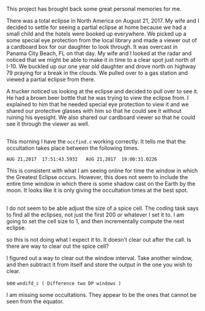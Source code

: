 This project has brought back some great personal memories for me.

There was a total eclipse in North America on August 21, 2017.
My wife and I decided to settle for seeing a partial eclipse at home because we had a small child and the hotels were booked up everywhere.
We picked up a some special eye protection from the local library and made a viewer out of a cardboard box for our daughter to look through.
It was overcast in Panama City Beach, FL on that day.
My wife and I looked at the radar and noticed that we might be able to make it in time to a clear spot just north of I-10.
We buckled up our one year old daughter and drove north on highway 79 praying for a break in the clouds.
We pulled over to a gas station and viewed a partial eclipse from there.

A trucker noticed us looking at the eclipse and decided to pull over to see it.
He had a brown beer bottle that he was trying to view the eclipse from.
I explained to him that he needed special eye protection to view it and we shared our protective glasses with him so that he could see it without ruining his eyesight.
We also shared our cardboard viewer so that he could see it through the viewer as well.


##

This morning I have the `occfind.c` working correctly.
It tells me that the occultation takes place between the following times.

```
AUG 21,2017  17:51:43.5932   AUG 21,2017  19:00:31.0226
```

This is consistent with what I am seeing online for time the window in which the Greatest Eclipse occurs.
However, this does not seem to include the entire time window in which there is some shadow cast on the Earth by the moon.
It looks like it is only giving the occultation times at the best spot.


##

I do not seem to be able adjust the size of a spice cell.
The coding task says to find all the eclipses, not just the first 200 or whatever I set it to.
I am going to set the cell size to 1, and then incrementally compute the next eclipse.


so this is not doing what I expect it to.
It doesn't clear out after the call.
Is there are way to clear out the spice cell?

I figured out a way to clear out the window interval.
Take another window, and then subtract it from itself and store the output in the one you wish to clear.

see `wndifd_c ( Difference two DP windows )`


I am missing some occultations. They appear to be the ones that cannot be seen from the equator.
